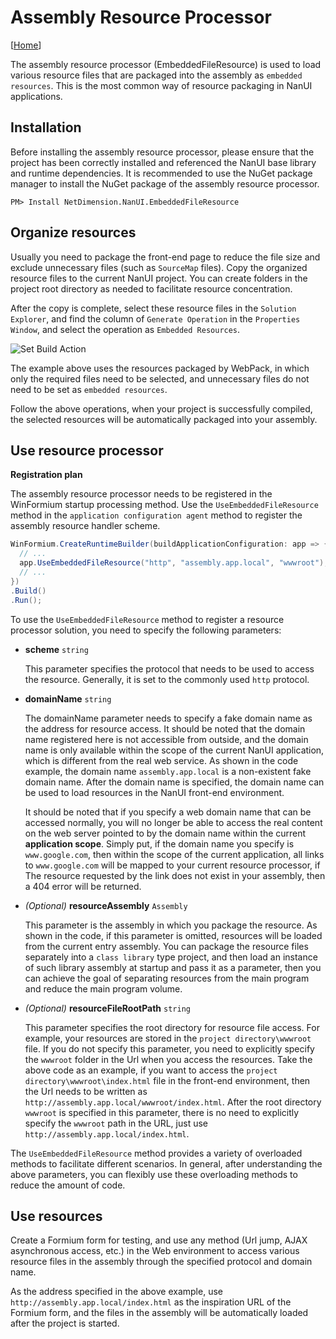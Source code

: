 # Assembly Resource Processor

[[Home](README.md)]

The assembly resource processor (EmbeddedFileResource) is used to load various resource files that are packaged into the assembly as `embedded resources`. This is the most common way of resource packaging in NanUI applications.

## Installation

Before installing the assembly resource processor, please ensure that the project has been correctly installed and referenced the NanUI base library and runtime dependencies. It is recommended to use the NuGet package manager to install the NuGet package of the assembly resource processor.

```
PM> Install NetDimension.NanUI.EmbeddedFileResource
```

## Organize resources

Usually you need to package the front-end page to reduce the file size and exclude unnecessary files (such as `SourceMap` files). Copy the organized resource files to the current NanUI project. You can create folders in the project root directory as needed to facilitate resource concentration.

After the copy is complete, select these resource files in the `Solution Explorer`, and find the column of `Generate Operation` in the `Properties Window`, and select the operation as `Embedded Resources`.

![Set Build Action](../images/set-resource-build-action.png)

The example above uses the resources packaged by WebPack, in which only the required files need to be selected, and unnecessary files do not need to be set as `embedded resources`.

Follow the above operations, when your project is successfully compiled, the selected resources will be automatically packaged into your assembly.

## Use resource processor

**Registration plan**

The assembly resource processor needs to be registered in the WinFormium startup processing method. Use the `UseEmbeddedFileResource` method in the `application configuration agent` method to register the assembly resource handler scheme.

```C#
WinFormium.CreateRuntimeBuilder(buildApplicationConfiguration: app => {
  // ...
  app.UseEmbeddedFileResource("http", "assembly.app.local", "wwwroot");
  // ...
})
.Build()
.Run();
```

To use the `UseEmbeddedFileResource` method to register a resource processor solution, you need to specify the following parameters:

- **scheme** `string`

  This parameter specifies the protocol that needs to be used to access the resource. Generally, it is set to the commonly used `http` protocol.

- **domainName** `string`

  The domainName parameter needs to specify a fake domain name as the address for resource access. It should be noted that the domain name registered here is not accessible from outside, and the domain name is only available within the scope of the current NanUI application, which is different from the real web service. As shown in the code example, the domain name `assembly.app.local` is a non-existent fake domain name. After the domain name is specified, the domain name can be used to load resources in the NanUI front-end environment.

  It should be noted that if you specify a web domain name that can be accessed normally, you will no longer be able to access the real content on the web server pointed to by the domain name within the current **application scope**. Simply put, if the domain name you specify is `www.google.com`, then within the scope of the current application, all links to `www.google.com` will be mapped to your current resource processor, if The resource requested by the link does not exist in your assembly, then a 404 error will be returned.

- _(Optional)_ **resourceAssembly** `Assembly`

  This parameter is the assembly in which you package the resource. As shown in the code, if this parameter is omitted, resources will be loaded from the current entry assembly. You can package the resource files separately into a `class library` type project, and then load an instance of such library assembly at startup and pass it as a parameter, then you can achieve the goal of separating resources from the main program and reduce the main program volume.

- _(Optional)_ **resourceFileRootPath** `string`

  This parameter specifies the root directory for resource file access. For example, your resources are stored in the `project directory\wwwroot` file. If you do not specify this parameter, you need to explicitly specify the `wwwroot` folder in the Url when you access the resources. Take the above code as an example, if you want to access the `project directory\wwwroot\index.html` file in the front-end environment, then the Url needs to be written as `http://assembly.app.local/wwwroot/index.html`. After the root directory `wwwroot` is specified in this parameter, there is no need to explicitly specify the `wwwroot` path in the URL, just use `http://assembly.app.local/index.html`.

The `UseEmbeddedFileResource` method provides a variety of overloaded methods to facilitate different scenarios. In general, after understanding the above parameters, you can flexibly use these overloading methods to reduce the amount of code.

## Use resources

Create a Formium form for testing, and use any method (Url jump, AJAX asynchronous access, etc.) in the Web environment to access various resource files in the assembly through the specified protocol and domain name.

As the address specified in the above example, use `http://assembly.app.local/index.html` as the inspiration URL of the Formium form, and the files in the assembly will be automatically loaded after the project is started.
